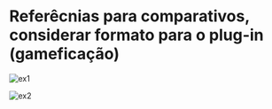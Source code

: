 # Referêcnias para comparativos, considerar formato para o plug-in (gameficação)

![ex1](exemplo_comparativo.jpg)

![ex2](exemplo_comparativo-1.jpeg)
